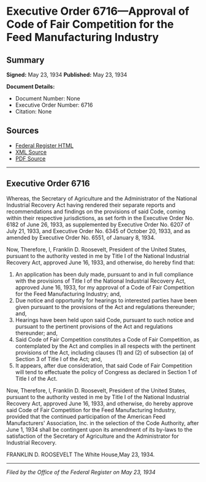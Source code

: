 # Executive Order 6716—Approval of Code of Fair Competition for the Feed Manufacturing Industry

## Summary

**Signed:** May 23, 1934
**Published:** May 23, 1934

**Document Details:**
- Document Number: None
- Executive Order Number: 6716
- Citation: None

## Sources
- [Federal Register HTML](https://www.presidency.ucsb.edu/documents/executive-order-6716-approval-code-fair-competition-for-the-feed-manufacturing-industry)
- [XML Source](None)
- [PDF Source](None)

---

## Executive Order 6716

Whereas, the Secretary of Agriculture and the Administrator of the National Industrial Recovery Act having rendered their separate reports and recommendations and findings on the provisions of said Code, coming within their respective jurisdictions, as set forth in the Executive Order No. 6182 of June 26, 1933, as supplemented by Executive Order No. 6207 of July 21, 1933, and Executive Order No. 6345 of October 20, 1933, and as amended by Executive Order No. 6551, of January 8, 1934.

Now, Therefore, I, Franklin D. Roosevelt, President of the United States, pursuant to the authority vested in me by Title I of the National Industrial Recovery Act, approved June 16, 1933, and otherwise, do hereby find that:
1. An application has been duly made, pursuant to and in full compliance with the provisions of Title I of the National Industrial Recovery Act, approved June 16, 1933, for my approval of a Code of Fair Competition for the Feed Manufacturing Industry; and,
2. Due notice and opportunity for hearings to interested parties have been given pursuant to the provisions of the Act and regulations thereunder; and,
3. Hearings have been held upon said Code, pursuant to such notice and pursuant to the pertinent provisions of the Act and regulations thereunder; and,
4. Said Code of Fair Competition constitutes a Code of Fair Competition, as contemplated by the Act and complies in all respects with the pertinent provisions of the Act, including clauses (1) and (2) of subsection (a) of Section 3 of Title I of the Act; and,
5. It appears, after due consideration, that said Code of Fair Competition will tend to effectuate the policy of Congress as declared in Section 1 of Title I of the Act.

Now, Therefore, I, Franklin D. Roosevelt, President of the United States, pursuant to the authority vested in me by Title I of the National Industrial Recovery Act, approved June 16, 1933, and otherwise, do hereby approve said Code of Fair Competition for the Feed Manufacturing Industry, provided that the continued participation of the American Feed Manufacturers' Association, Inc. in the selection of the Code Authority, after June 1, 1934 shall be contingent upon its amendment of its by-laws to the satisfaction of the Secretary of Agriculture and the Administrator for Industrial Recovery.

FRANKLIN D. ROOSEVELT
The White House,May 23, 1934.

---

*Filed by the Office of the Federal Register on May 23, 1934*
